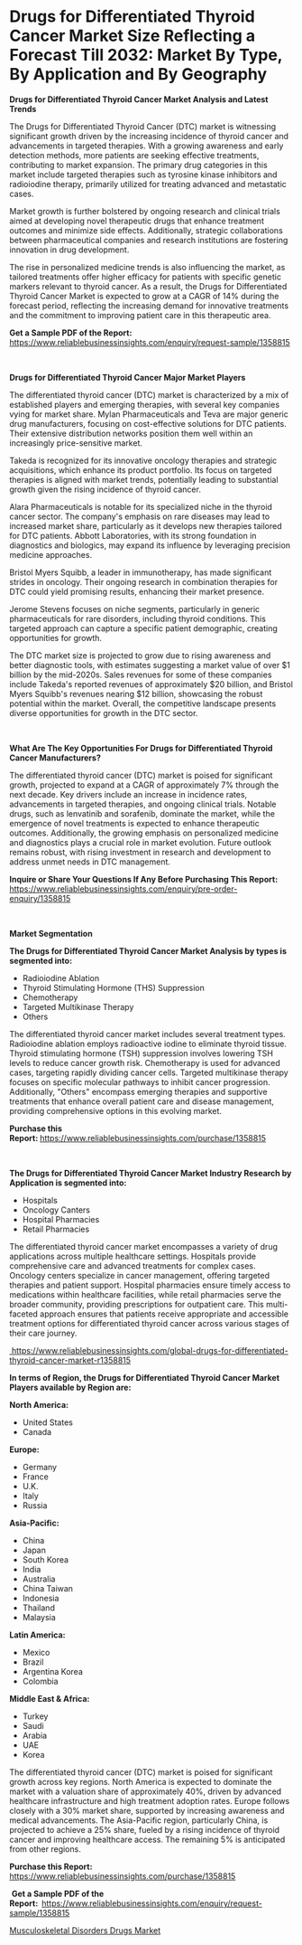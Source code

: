 <p><h1>Drugs for Differentiated Thyroid Cancer Market Size Reflecting a Forecast Till 2032: Market By Type, By Application and By Geography</h1></p><p><strong>Drugs for Differentiated Thyroid Cancer Market Analysis and Latest Trends</strong></p>
<p><p>The Drugs for Differentiated Thyroid Cancer (DTC) market is witnessing significant growth driven by the increasing incidence of thyroid cancer and advancements in targeted therapies. With a growing awareness and early detection methods, more patients are seeking effective treatments, contributing to market expansion. The primary drug categories in this market include targeted therapies such as tyrosine kinase inhibitors and radioiodine therapy, primarily utilized for treating advanced and metastatic cases.</p><p>Market growth is further bolstered by ongoing research and clinical trials aimed at developing novel therapeutic drugs that enhance treatment outcomes and minimize side effects. Additionally, strategic collaborations between pharmaceutical companies and research institutions are fostering innovation in drug development.</p><p>The rise in personalized medicine trends is also influencing the market, as tailored treatments offer higher efficacy for patients with specific genetic markers relevant to thyroid cancer. As a result, the Drugs for Differentiated Thyroid Cancer Market is expected to grow at a CAGR of 14% during the forecast period, reflecting the increasing demand for innovative treatments and the commitment to improving patient care in this therapeutic area.</p></p>
<p><strong>Get a Sample PDF of the Report:&nbsp;</strong> <a href="https://www.reliablebusinessinsights.com/enquiry/request-sample/1358815?utm_campaign=3086&utm_medium=2&utm_source=Github&utm_content=ia&utm_term=22032025&utm_id=drugs-for-differentiated-thyroid-cancer">https://www.reliablebusinessinsights.com/enquiry/request-sample/1358815</a></p>
<p>&nbsp;</p>
<p><strong>Drugs for Differentiated Thyroid Cancer Major Market Players</strong></p>
<p><p>The differentiated thyroid cancer (DTC) market is characterized by a mix of established players and emerging therapies, with several key companies vying for market share. Mylan Pharmaceuticals and Teva are major generic drug manufacturers, focusing on cost-effective solutions for DTC patients. Their extensive distribution networks position them well within an increasingly price-sensitive market.</p><p>Takeda is recognized for its innovative oncology therapies and strategic acquisitions, which enhance its product portfolio. Its focus on targeted therapies is aligned with market trends, potentially leading to substantial growth given the rising incidence of thyroid cancer.</p><p>Alara Pharmaceuticals is notable for its specialized niche in the thyroid cancer sector. The company's emphasis on rare diseases may lead to increased market share, particularly as it develops new therapies tailored for DTC patients. Abbott Laboratories, with its strong foundation in diagnostics and biologics, may expand its influence by leveraging precision medicine approaches.</p><p>Bristol Myers Squibb, a leader in immunotherapy, has made significant strides in oncology. Their ongoing research in combination therapies for DTC could yield promising results, enhancing their market presence.</p><p>Jerome Stevens focuses on niche segments, particularly in generic pharmaceuticals for rare disorders, including thyroid conditions. This targeted approach can capture a specific patient demographic, creating opportunities for growth.</p><p>The DTC market size is projected to grow due to rising awareness and better diagnostic tools, with estimates suggesting a market value of over $1 billion by the mid-2020s. Sales revenues for some of these companies include Takeda's reported revenues of approximately $20 billion, and Bristol Myers Squibb's revenues nearing $12 billion, showcasing the robust potential within the market. Overall, the competitive landscape presents diverse opportunities for growth in the DTC sector.</p></p>
<p>&nbsp;</p>
<p><strong>What Are The Key Opportunities For Drugs for Differentiated Thyroid Cancer Manufacturers?</strong></p>
<p><p>The differentiated thyroid cancer (DTC) market is poised for significant growth, projected to expand at a CAGR of approximately 7% through the next decade. Key drivers include an increase in incidence rates, advancements in targeted therapies, and ongoing clinical trials. Notable drugs, such as lenvatinib and sorafenib, dominate the market, while the emergence of novel treatments is expected to enhance therapeutic outcomes. Additionally, the growing emphasis on personalized medicine and diagnostics plays a crucial role in market evolution. Future outlook remains robust, with rising investment in research and development to address unmet needs in DTC management.</p></p>
<p><strong>Inquire or Share Your Questions If Any Before Purchasing This Report:</strong> <a href="https://www.reliablebusinessinsights.com/enquiry/pre-order-enquiry/1358815?utm_campaign=3086&utm_medium=2&utm_source=Github&utm_content=ia&utm_term=22032025&utm_id=drugs-for-differentiated-thyroid-cancer">https://www.reliablebusinessinsights.com/enquiry/pre-order-enquiry/1358815</a></p>
<p>&nbsp;</p>
<p><strong>Market Segmentation</strong></p>
<p><strong>The Drugs for Differentiated Thyroid Cancer Market Analysis by types is segmented into:</strong></p>
<p><ul><li>Radioiodine Ablation</li><li>Thyroid Stimulating Hormone (THS) Suppression</li><li>Chemotherapy</li><li>Targeted Multikinase Therapy</li><li>Others</li></ul></p>
<p><p>The differentiated thyroid cancer market includes several treatment types. Radioiodine ablation employs radioactive iodine to eliminate thyroid tissue. Thyroid stimulating hormone (TSH) suppression involves lowering TSH levels to reduce cancer growth risk. Chemotherapy is used for advanced cases, targeting rapidly dividing cancer cells. Targeted multikinase therapy focuses on specific molecular pathways to inhibit cancer progression. Additionally, "Others" encompass emerging therapies and supportive treatments that enhance overall patient care and disease management, providing comprehensive options in this evolving market.</p></p>
<p><strong>Purchase this Report:&nbsp;</strong><a href="https://www.reliablebusinessinsights.com/purchase/1358815?utm_campaign=3086&utm_medium=2&utm_source=Github&utm_content=ia&utm_term=22032025&utm_id=drugs-for-differentiated-thyroid-cancer">https://www.reliablebusinessinsights.com/purchase/1358815</a></p>
<p>&nbsp;</p>
<p><strong>The Drugs for Differentiated Thyroid Cancer Market Industry Research by Application is segmented into:</strong></p>
<p><ul><li>Hospitals</li><li>Oncology Canters</li><li>Hospital Pharmacies</li><li>Retail Pharmacies</li></ul></p>
<p><p>The differentiated thyroid cancer market encompasses a variety of drug applications across multiple healthcare settings. Hospitals provide comprehensive care and advanced treatments for complex cases. Oncology centers specialize in cancer management, offering targeted therapies and patient support. Hospital pharmacies ensure timely access to medications within healthcare facilities, while retail pharmacies serve the broader community, providing prescriptions for outpatient care. This multi-faceted approach ensures that patients receive appropriate and accessible treatment options for differentiated thyroid cancer across various stages of their care journey.</p></p>
<p><a href="https://www.reliablebusinessinsights.com/global-drugs-for-differentiated-thyroid-cancer-market-r1358815?utm_campaign=3086&utm_medium=2&utm_source=Github&utm_content=ia&utm_term=22032025&utm_id=drugs-for-differentiated-thyroid-cancer">&nbsp;https://www.reliablebusinessinsights.com/global-drugs-for-differentiated-thyroid-cancer-market-r1358815</a></p>
<p><strong>In terms of Region, the Drugs for Differentiated Thyroid Cancer Market Players available by Region are:</strong></p>
<p>
    <p> <strong> North America: </strong>
        <ul>
            <li>United States</li>
            <li>Canada</li>
        </ul>
        </p> 
    <p> <strong> Europe: </strong>
        <ul>
            <li>Germany</li>
            <li>France</li>
            <li>U.K.</li>
            <li>Italy</li>
            <li>Russia</li>
        </ul>
        </p> 
    <p> <strong> Asia-Pacific: </strong>
        <ul>
            <li>China</li>
            <li>Japan</li>
            <li>South Korea</li>
            <li>India</li>
            <li>Australia</li>
            <li>China Taiwan</li>
            <li>Indonesia</li>
            <li>Thailand</li>
            <li>Malaysia</li>
        </ul>
        </p> 
    <p> <strong> Latin America: </strong>
        <ul>
            <li>Mexico</li>
            <li>Brazil</li>
            <li>Argentina Korea</li>
            <li>Colombia</li>
        </ul>
        </p> 
    <p> <strong> Middle East & Africa: </strong>
        <ul>
            <li>Turkey</li>
            <li>Saudi</li>
            <li>Arabia</li>
            <li>UAE</li>
            <li>Korea</li>
        </ul>
    </p>
    </p>
<p><p>The differentiated thyroid cancer (DTC) market is poised for significant growth across key regions. North America is expected to dominate the market with a valuation share of approximately 40%, driven by advanced healthcare infrastructure and high treatment adoption rates. Europe follows closely with a 30% market share, supported by increasing awareness and medical advancements. The Asia-Pacific region, particularly China, is projected to achieve a 25% share, fueled by a rising incidence of thyroid cancer and improving healthcare access. The remaining 5% is anticipated from other regions.</p></p>
<p><strong>Purchase this Report: </strong><a href="https://www.reliablebusinessinsights.com/purchase/1358815?utm_campaign=3086&utm_medium=2&utm_source=Github&utm_content=ia&utm_term=22032025&utm_id=drugs-for-differentiated-thyroid-cancer">https://www.reliablebusinessinsights.com/purchase/1358815</a></p>
<p>&nbsp;<strong>Get a Sample PDF of the Report:&nbsp;&nbsp;</strong><a href="https://www.reliablebusinessinsights.com/enquiry/request-sample/1358815?utm_campaign=3086&utm_medium=2&utm_source=Github&utm_content=ia&utm_term=22032025&utm_id=drugs-for-differentiated-thyroid-cancer">https://www.reliablebusinessinsights.com/enquiry/request-sample/1358815</a></p>
<p><strong></strong></p>
<p><p><a href="https://github.com/jhamygunler/Market-Research-Report-List-1/blob/main/musculoskeletal-disorders-drugs-market.md?utm_campaign=3086&utm_medium=2&utm_source=Github&utm_content=ia&utm_term=22032025&utm_id=drugs-for-differentiated-thyroid-cancer">Musculoskeletal Disorders Drugs Market</a></p></p>